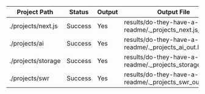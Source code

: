 | Project Path | Status | Output | Output File | Error File |
| --- | --- | --- | --- | --- |
| ./projects/next.js | Success | Yes | results/do-they-have-a-readme/._projects_next.js_out.log | results/do-they-have-a-readme/._projects_next.js_err.log |
| ./projects/ai | Success | Yes | results/do-they-have-a-readme/._projects_ai_out.log | results/do-they-have-a-readme/._projects_ai_err.log |
| ./projects/storage | Success | Yes | results/do-they-have-a-readme/._projects_storage_out.log | results/do-they-have-a-readme/._projects_storage_err.log |
| ./projects/swr | Success | Yes | results/do-they-have-a-readme/._projects_swr_out.log | results/do-they-have-a-readme/._projects_swr_err.log |